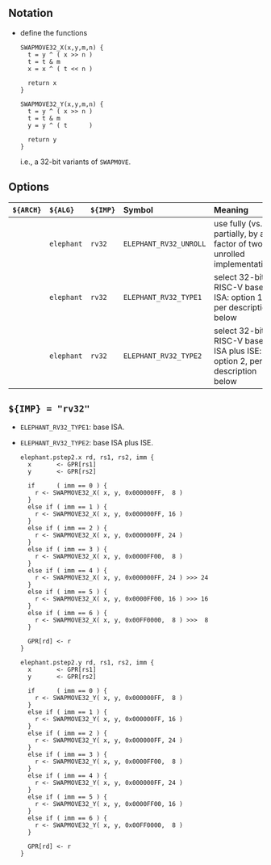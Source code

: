 <!--- -------------------------------------------------------------------- --->

## Notation

- define the functions

  ```
  SWAPMOVE32_X(x,y,m,n) {
    t = y ^ ( x >> n )
    t = t & m
    x = x ^ ( t << n )

    return x
  }

  SWAPMOVE32_Y(x,y,m,n) {
    t = y ^ ( x >> n )
    t = t & m
    y = y ^ ( t      )

    return y
  }
  ```
  
  i.e., a 32-bit variants of `SWAPMOVE`.

<!--- -------------------------------------------------------------------- --->

## Options

| `${ARCH}` | `${ALG}`   | `${IMP}`  | Symbol                 | Meaning                                                                 |
| :-------- | :--------- | :-------- | :--------------------- | :---------------------------------------------------------------------- |
|           | `elephant` | `rv32`    | `ELEPHANT_RV32_UNROLL` | use fully (vs. partially, by a factor of two) unrolled implementation   |
|           | `elephant` | `rv32`    | `ELEPHANT_RV32_TYPE1`  | select 32-bit RISC-V base ISA:          option 1, per description below |
|           | `elephant` | `rv32`    | `ELEPHANT_RV32_TYPE2`  | select 32-bit RISC-V base ISA plus ISE: option 2, per description below |

<!--- -------------------------------------------------------------------- --->

## `${IMP} = "rv32"`

- `ELEPHANT_RV32_TYPE1`: base ISA.

- `ELEPHANT_RV32_TYPE2`: base ISA plus ISE.

  ```
  elephant.pstep2.x rd, rs1, rs2, imm {
    x       <- GPR[rs1]
    y       <- GPR[rs2]

    if      ( imm == 0 ) { 
      r <- SWAPMOVE32_X( x, y, 0x000000FF,  8 )
    }
    else if ( imm == 1 ) {
      r <- SWAPMOVE32_X( x, y, 0x000000FF, 16 )
    }
    else if ( imm == 2 ) {
      r <- SWAPMOVE32_X( x, y, 0x000000FF, 24 )
    }
    else if ( imm == 3 ) {
      r <- SWAPMOVE32_X( x, y, 0x0000FF00,  8 )
    }
    else if ( imm == 4 ) {
      r <- SWAPMOVE32_X( x, y, 0x000000FF, 24 ) >>> 24
    }
    else if ( imm == 5 ) {
      r <- SWAPMOVE32_X( x, y, 0x0000FF00, 16 ) >>> 16
    }
    else if ( imm == 6 ) {
      r <- SWAPMOVE32_X( x, y, 0x00FF0000,  8 ) >>>  8
    }

    GPR[rd] <- r
  }

  elephant.pstep2.y rd, rs1, rs2, imm {
    x       <- GPR[rs1]
    y       <- GPR[rs2]

    if      ( imm == 0 ) { 
      r <- SWAPMOVE32_Y( x, y, 0x000000FF,  8 )
    }
    else if ( imm == 1 ) {
      r <- SWAPMOVE32_Y( x, y, 0x000000FF, 16 )
    }
    else if ( imm == 2 ) {
      r <- SWAPMOVE32_Y( x, y, 0x000000FF, 24 )
    }
    else if ( imm == 3 ) {
      r <- SWAPMOVE32_Y( x, y, 0x0000FF00,  8 )
    }
    else if ( imm == 4 ) {
      r <- SWAPMOVE32_Y( x, y, 0x000000FF, 24 )
    }
    else if ( imm == 5 ) {
      r <- SWAPMOVE32_Y( x, y, 0x0000FF00, 16 )
    }
    else if ( imm == 6 ) {
      r <- SWAPMOVE32_Y( x, y, 0x00FF0000,  8 )
    }

    GPR[rd] <- r
  }
  ```

<!--- -------------------------------------------------------------------- --->
